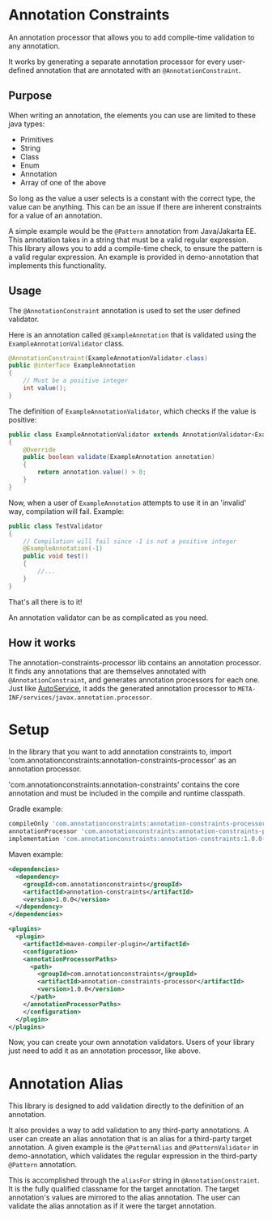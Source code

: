 # Annotation Constraints

An annotation processor that allows you to add compile-time validation to any annotation.

It works by generating a separate annotation processor for every user-defined annotation that are annotated with an `@AnnotationConstraint`.

## Purpose

When writing an annotation, the elements you can use are limited to these java types:
- Primitives
- String
- Class
- Enum
- Annotation
- Array of one of the above

So long as the value a user selects is a constant with the correct type, the value can be anything. 
This can be an issue if there are inherent constraints for a value of an annotation.

A simple example would be the `@Pattern` annotation from Java/Jakarta EE.
This annotation takes in a string that must be a valid regular expression.
This library allows you to add a compile-time check, to ensure the pattern is a valid regular expression.
An example is provided in demo-annotation that implements this functionality.


## Usage
The `@AnnotationConstraint` annotation is used to set the user defined validator.

Here is an annotation called `@ExampleAnnotation` that is validated using the `ExampleAnnotationValidator` class.
```java
@AnnotationConstraint(ExampleAnnotationValidator.class)
public @interface ExampleAnnotation
{
    // Must be a positive integer
    int value();
}
```
The definition of `ExampleAnnotationValidator`, which checks if the value is positive:
```java
public class ExampleAnnotationValidator extends AnnotationValidator<ExampleAnnotation>
{
    @Override
    public boolean validate(ExampleAnnotation annotation)
    {
        return annotation.value() > 0;
    }
}
```
Now, when a user of `ExampleAnnotation` attempts to use it in an 'invalid' way, compilation will fail. Example:
```java
public class TestValidator
{
    // Compilation will fail since -1 is not a positive integer
    @ExampleAnnotation(-1)
    public void test()
    {
        //...
    }
}
```
That's all there is to it! 

An annotation validator can be as complicated as you need.

## How it works
The annotation-constraints-processor lib contains an annotation processor.
It finds any annotations that are themselves annotated with `@AnnotationConstraint`, and generates annotation processors for each one.
Just like [AutoService](https://github.com/google/auto/tree/master/service), it adds the generated annotation processor to `META-INF/services/javax.annotation.processor`.

# Setup
In the library that you want to add annotation constraints to, import 'com.annotationconstraints:annotation-constraints-processor' as an annotation processor.

'com.annotationconstraints:annotation-constraints' contains the core annotation and must be included in the compile and runtime classpath.

Gradle example:
```groovy
compileOnly 'com.annotationconstraints:annotation-constraints-processor:1.0.0-SNAPSHOT'
annotationProcessor 'com.annotationconstraints:annotation-constraints-processor:1.0.0-SNAPSHOT'
implementation 'com.annotationconstraints:annotation-constraints:1.0.0-SNAPSHOT'
```
Maven example:
```xml
<dependencies>
  <dependency>
    <groupId>com.annotationconstraints</groupId>
    <artifactId>annotation-constraints</artifactId>
    <version>1.0.0</version>
  </dependency>
</dependencies>
```
```xml
<plugins>
  <plugin>
    <artifactId>maven-compiler-plugin</artifactId>
    <configuration>
    <annotationProcessorPaths>
      <path>
        <groupId>com.annotationconstraints</groupId>
        <artifactId>annotation-constraints-processor</artifactId>
        <version>1.0.0</version>
      </path>
    </annotationProcessorPaths>
    </configuration>
  </plugin>
</plugins>
```
Now, you can create your own annotation validators.
Users of your library just need to add it as an annotation processor, like above.

# Annotation Alias

This library is designed to add validation directly to the definition of an annotation.

It also provides a way to add validation to any third-party annotations. A user can create an alias annotation that is an alias for a third-party target annotation.
A given example is the `@PatternAlias` and `@PatternValidator` in demo-annotation, which validates the regular expression in the third-party `@Pattern` annotation.

This is accomplished through the `aliasFor` string in `@AnnotationConstraint`. It is the fully qualified classname for the target annotation.
The target annotation's values are mirrored to the alias annotation. The user can validate the alias annotation as if it were the target annotation.
